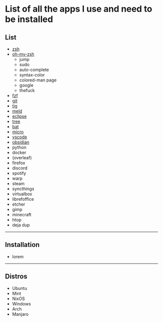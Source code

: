 # List of all the apps I use and need to be installed

## List

- [zsh](link)
- [oh-my-zsh](link)
  - jump
  - sudo
  - auto-complete
  - syntax-color
  - colored-man page
  - google
  - thefuck
- [fzf](link)
- [git](link)
- [tig](link)
- [meld](link)
- [eclipse](link)
- [tree](link)
- [bat](link)
- [micro](link)
- [vscode](link)
- [obsidian](link)
- python
- docker
- (overleaf)
- firefox
- discord
- spotify
- warp
- steam
- syncthings
- virtualbox
- librefoffice
- etcher
- gimp
- minecraft
- htop
- deja dup
---

## Installation

- lorem


---

## Distros

- Ubuntu
- Mint
- NixOS
- Windows
- Arch
- Manjaro
